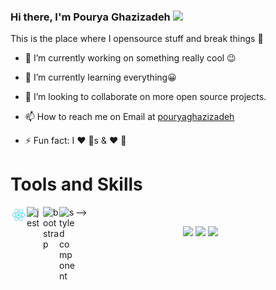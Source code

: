 ### Hi there, I'm Pourya Ghazizadeh <img src="https://media.giphy.com/media/hvRJCLFzcasrR4ia7z/giphy.gif" width="25px">


This is the place where I opensource stuff and break things 🤣

- 🔭 I’m currently working on something really cool 😉
- 🌱 I’m currently learning everything😀
- 👯 I’m looking to collaborate on more open source projects.

- 📫 How to reach me on Email at [pouryaghazizadeh](mailto:pourya.gh095@gmail.com)
- ⚡ Fun fact: I ❤️ 🐶s & ❤️ 🎸




 # Tools and Skills
 <img align="left" alt="React" width="26px" src="https://raw.githubusercontent.com/github/explore/80688e429a7d4ef2fca1e82350fe8e3517d3494d/topics/react/react.png" />







<img align="left" alt="jest" width="26px" src="https://encrypted-tbn0.gstatic.com/images?q=tbn:ANd9GcQvhrq8naaj7Xlpi9YxxJwLUUU4j5H-5-QTlA&usqp=CAU" />



<!-- 

<img align="left" alt="javascript" width="26px" src="https://html5hive.org/wp-content/uploads/2014/06/js_800x800.jpg" />

<img align="left" alt="typescript" width="26px" src="https://iconape.com/wp-content/png_logo_vector/typescript.png" />

<img align="left" alt="Node.js" width="26px" src="https://raw.githubusercontent.com/github/explore/80688e429a7d4ef2fca1e82350fe8e3517d3494d/topics/nodejs/nodejs.png" />

<img align="left" alt="redux" width="26px" src="https://encrypted-tbn0.gstatic.com/images?q=tbn:ANd9GcQABXPUzIiiKfjxkWq9of65KP8nGkN5YzuEdowc8kxTjLAQ13KCUylih0r3dra5tmjeQ5Y&usqp=CAU" />

<img align="left" alt="mongoDB" width="26px" src="https://res.cloudinary.com/crunchbase-production/image/upload/c_lpad,f_auto,q_auto:eco,dpr_1/v1488900822/lvhovgxdslv8tef6nij4.png" />

<img align="left" alt="express" width="26px" src="https://w7.pngwing.com/pngs/925/447/png-transparent-express-js-node-js-javascript-mongodb-node-js-text-trademark-logo.png" />

<img align="left" alt="GitHub" width="26px" src="https://encrypted-tbn0.gstatic.com/images?q=tbn:ANd9GcTet4aJt18bB-nslsyvF5H6nMxg2Ey40dgzanQRGF0vXx8CKWtbXgwd6JdORT2QqtpzUUs&usqp=CAU" />

<img align="left" alt="Terminal" width="26px" src="https://raw.githubusercontent.com/github/explore/80688e429a7d4ef2fca1e82350fe8e3517d3494d/topics/terminal/terminal.png" />

<img align="left" alt="Git" width="26px" src="https://raw.githubusercontent.com/github/explore/80688e429a7d4ef2fca1e82350fe8e3517d3494d/topics/git/git.png" />
<img align="left" alt="Visual Studio Code" width="26px" src="https://raw.githubusercontent.com/github/explore/80688e429a7d4ef2fca1e82350fe8e3517d3494d/topics/visual-studio-code/visual-studio-code.png" />


<!-- <img align="left" alt="express" width="26px" src="" /> -->


<img align="left" alt="bootstrap" width="26px" src="https://encrypted-tbn0.gstatic.com/images?q=tbn:ANd9GcRxQvo7DiCYq0KDfGNiQFlNiaozrX5Ze03TbQ&usqp=CAU" />
<img align="left" alt="styled component" width="26px" src="https://encrypted-tbn0.gstatic.com/images?q=tbn:ANd9GcQIl8qTDfew6MW5sXFilzYfGW8Y5lhU0keo2g&usqp=CAU" />

 -->
<br>
<p align="center">
  <img src="https://i.giphy.com/media/eNAsjO55tPbgaor7ma/200w.webp" width="100">
   <img src="https://media3.giphy.com/media/ln7z2eWriiQAllfVcn/200w.webp" width="100">
  <img src="https://media3.giphy.com/media/kdFc8fubgS31b8DsVu/giphy.webp" width="100">
</p>
<br>
